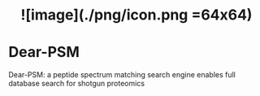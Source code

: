 # <p align="center">![image](./png/icon.png =64x64)</p> 
# Dear-PSM
Dear-PSM: a peptide spectrum matching search engine enables full database search for shotgun proteomics
